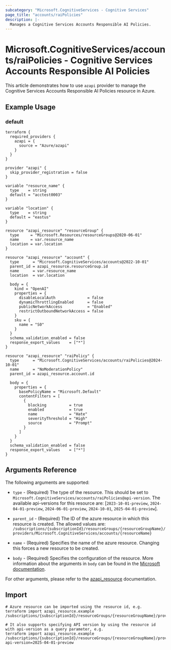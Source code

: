 ```yaml
---
subcategory: "Microsoft.CognitiveServices - Cognitive Services"
page_title: "accounts/raiPolicies"
description: |-
  Manages a Cognitive Services Accounts Responsible AI Policies.
---
```


# Microsoft.CognitiveServices/accounts/raiPolicies - Cognitive Services Accounts Responsible AI Policies

This article demonstrates how to use `azapi` provider to manage the Cognitive Services Accounts Responsible AI Policies resource in Azure.

## Example Usage

### default

```hcl
terraform {
  required_providers {
    azapi = {
      source = "Azure/azapi"
    }
  }
}

provider "azapi" {
  skip_provider_registration = false
}

variable "resource_name" {
  type    = string
  default = "acctest0003"
}

variable "location" {
  type    = string
  default = "eastus"
}

resource "azapi_resource" "resourceGroup" {
  type     = "Microsoft.Resources/resourceGroups@2020-06-01"
  name     = var.resource_name
  location = var.location
}

resource "azapi_resource" "account" {
  type      = "Microsoft.CognitiveServices/accounts@2022-10-01"
  parent_id = azapi_resource.resourceGroup.id
  name      = var.resource_name
  location  = var.location

  body = {
    kind = "OpenAI"
    properties = {
      disableLocalAuth              = false
      dynamicThrottlingEnabled      = false
      publicNetworkAccess           = "Enabled"
      restrictOutboundNetworkAccess = false
    }
    sku = {
      name = "S0"
    }
  }
  schema_validation_enabled = false
  response_export_values    = ["*"]
}

resource "azapi_resource" "raiPolicy" {
  type      = "Microsoft.CognitiveServices/accounts/raiPolicies@2024-10-01"
  name      = "NoModerationPolicy"
  parent_id = azapi_resource.account.id

  body = {
    properties = {
      basePolicyName = "Microsoft.Default"
      contentFilters = [
        {
          blocking          = true
          enabled           = true
          name              = "Hate"
          severityThreshold = "High"
          source            = "Prompt"
        }
      ]
    }
  }
  schema_validation_enabled = false
  response_export_values    = ["*"]
}

```



## Arguments Reference

The following arguments are supported:

* `type` - (Required) The type of the resource. This should be set to `Microsoft.CognitiveServices/accounts/raiPolicies@api-version`. The available api-versions for this resource are: [`2023-10-01-preview`, `2024-04-01-preview`, `2024-06-01-preview`, `2024-10-01`, `2025-04-01-preview`].

* `parent_id` - (Required) The ID of the azure resource in which this resource is created. The allowed values are:  
  `/subscriptions/{subscriptionId}/resourceGroups/{resourceGroupName}/providers/Microsoft.CognitiveServices/accounts/{resourceName}`

* `name` - (Required) Specifies the name of the azure resource. Changing this forces a new resource to be created.

* `body` - (Required) Specifies the configuration of the resource. More information about the arguments in `body` can be found in the [Microsoft documentation](https://learn.microsoft.com/en-us/azure/templates/Microsoft.CognitiveServices/accounts/raiPolicies?pivots=deployment-language-terraform).

For other arguments, please refer to the [azapi_resource](https://registry.terraform.io/providers/Azure/azapi/latest/docs/resources/resource) documentation.

## Import

 ```shell
 # Azure resource can be imported using the resource id, e.g.
 terraform import azapi_resource.example /subscriptions/{subscriptionId}/resourceGroups/{resourceGroupName}/providers/Microsoft.CognitiveServices/accounts/{resourceName}/raiPolicies/{resourceName}
 
 # It also supports specifying API version by using the resource id with api-version as a query parameter, e.g.
 terraform import azapi_resource.example /subscriptions/{subscriptionId}/resourceGroups/{resourceGroupName}/providers/Microsoft.CognitiveServices/accounts/{resourceName}/raiPolicies/{resourceName}?api-version=2025-04-01-preview
 ```
